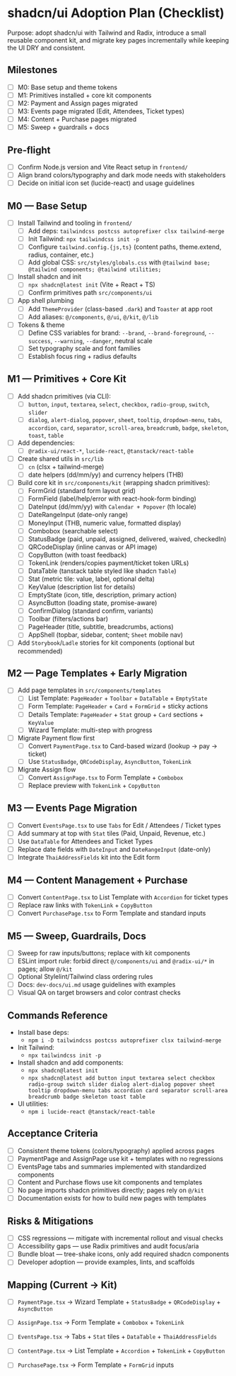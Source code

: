 # shadcn/ui Adoption Plan (Checklist)

Purpose: adopt shadcn/ui with Tailwind and Radix, introduce a small reusable component kit, and migrate key pages incrementally while keeping the UI DRY and consistent.

## Milestones
- [ ] M0: Base setup and theme tokens
- [ ] M1: Primitives installed + core kit components
- [ ] M2: Payment and Assign pages migrated
- [ ] M3: Events page migrated (Edit, Attendees, Ticket types)
- [ ] M4: Content + Purchase pages migrated
- [ ] M5: Sweep + guardrails + docs

## Pre‑flight
- [ ] Confirm Node.js version and Vite React setup in `frontend/`
- [ ] Align brand colors/typography and dark mode needs with stakeholders
- [ ] Decide on initial icon set (lucide-react) and usage guidelines

## M0 — Base Setup
- [ ] Install Tailwind and tooling in `frontend/`
  - [ ] Add deps: `tailwindcss postcss autoprefixer clsx tailwind-merge`
  - [ ] Init Tailwind: `npx tailwindcss init -p`
  - [ ] Configure `tailwind.config.{js,ts}` (content paths, theme.extend, radius, container, etc.)
  - [ ] Add global CSS: `src/styles/globals.css` with `@tailwind base; @tailwind components; @tailwind utilities;`
- [ ] Install shadcn and init
  - [ ] `npx shadcn@latest init` (Vite + React + TS)
  - [ ] Confirm primitives path `src/components/ui`
- [ ] App shell plumbing
  - [ ] Add `ThemeProvider` (class-based `.dark`) and `Toaster` at app root
  - [ ] Add aliases: `@/components`, `@/ui`, `@/kit`, `@/lib`
- [ ] Tokens & theme
  - [ ] Define CSS variables for brand: `--brand`, `--brand-foreground`, `--success`, `--warning`, `--danger`, neutral scale
  - [ ] Set typography scale and font families
  - [ ] Establish focus ring + radius defaults

## M1 — Primitives + Core Kit
- [ ] Add shadcn primitives (via CLI):
  - [ ] `button`, `input`, `textarea`, `select`, `checkbox`, `radio-group`, `switch`, `slider`
  - [ ] `dialog`, `alert-dialog`, `popover`, `sheet`, `tooltip`, `dropdown-menu`, `tabs`, `accordion`, `card`, `separator`, `scroll-area`, `breadcrumb`, `badge`, `skeleton`, `toast`, `table`
- [ ] Add dependencies:
  - [ ] `@radix-ui/react-*`, `lucide-react`, `@tanstack/react-table`
- [ ] Create shared utils in `src/lib`
  - [ ] `cn` (clsx + tailwind-merge)
  - [ ] date helpers (dd/mm/yy) and currency helpers (THB)
- [ ] Build core kit in `src/components/kit` (wrapping shadcn primitives):
  - [ ] FormGrid (standard form layout grid)
  - [ ] FormField (label/help/error with react-hook-form binding)
  - [ ] DateInput (dd/mm/yy) with `Calendar + Popover` (th locale)
  - [ ] DateRangeInput (date-only range)
  - [ ] MoneyInput (THB, numeric value, formatted display)
  - [ ] Combobox (searchable select)
  - [ ] StatusBadge (paid, unpaid, assigned, delivered, waived, checkedIn)
  - [ ] QRCodeDisplay (inline canvas or API image)
  - [ ] CopyButton (with toast feedback)
  - [ ] TokenLink (renders/copies payment/ticket token URLs)
  - [ ] DataTable (tanstack table styled like shadcn `Table`)
  - [ ] Stat (metric tile: value, label, optional delta)
  - [ ] KeyValue (description list for details)
  - [ ] EmptyState (icon, title, description, primary action)
  - [ ] AsyncButton (loading state, promise-aware)
  - [ ] ConfirmDialog (standard confirm, variants)
  - [ ] Toolbar (filters/actions bar)
  - [ ] PageHeader (title, subtitle, breadcrumbs, actions)
  - [ ] AppShell (topbar, sidebar, content; `Sheet` mobile nav)
- [ ] Add `Storybook`/`Ladle` stories for kit components (optional but recommended)

## M2 — Page Templates + Early Migration
- [ ] Add page templates in `src/components/templates`
  - [ ] List Template: `PageHeader` + `Toolbar` + `DataTable` + `EmptyState`
  - [ ] Form Template: `PageHeader` + `Card` + `FormGrid` + sticky actions
  - [ ] Details Template: `PageHeader` + `Stat` group + `Card` sections + `KeyValue`
  - [ ] Wizard Template: multi-step with progress
- [ ] Migrate Payment flow first
  - [ ] Convert `PaymentPage.tsx` to Card-based wizard (lookup → pay → ticket)
  - [ ] Use `StatusBadge`, `QRCodeDisplay`, `AsyncButton`, `TokenLink`
- [ ] Migrate Assign flow
  - [ ] Convert `AssignPage.tsx` to Form Template + `Combobox`
  - [ ] Replace preview with `TokenLink` + `CopyButton`

## M3 — Events Page Migration
- [ ] Convert `EventsPage.tsx` to use `Tabs` for Edit / Attendees / Ticket types
- [ ] Add summary at top with `Stat` tiles (Paid, Unpaid, Revenue, etc.)
- [ ] Use `DataTable` for Attendees and Ticket Types
- [ ] Replace date fields with `DateInput` and `DateRangeInput` (date-only)
- [ ] Integrate `ThaiAddressFields` kit into the Edit form

## M4 — Content Management + Purchase
- [ ] Convert `ContentPage.tsx` to List Template with `Accordion` for ticket types
- [ ] Replace raw links with `TokenLink` + `CopyButton`
- [ ] Convert `PurchasePage.tsx` to Form Template and standard inputs

## M5 — Sweep, Guardrails, Docs
- [ ] Sweep for raw inputs/buttons; replace with kit components
- [ ] ESLint import rule: forbid direct `@/components/ui` and `@radix-ui/*` in pages; allow `@/kit`
- [ ] Optional Stylelint/Tailwind class ordering rules
- [ ] Docs: `dev-docs/ui.md` usage guidelines with examples
- [ ] Visual QA on target browsers and color contrast checks

## Commands Reference
- Install base deps:
  - `npm i -D tailwindcss postcss autoprefixer clsx tailwind-merge`
- Init Tailwind:
  - `npx tailwindcss init -p`
- Install shadcn and add components:
  - `npx shadcn@latest init`
  - `npx shadcn@latest add button input textarea select checkbox radio-group switch slider dialog alert-dialog popover sheet tooltip dropdown-menu tabs accordion card separator scroll-area breadcrumb badge skeleton toast table`
- UI utilities:
  - `npm i lucide-react @tanstack/react-table`

## Acceptance Criteria
- [ ] Consistent theme tokens (colors/typography) applied across pages
- [ ] PaymentPage and AssignPage use kit + templates with no regressions
- [ ] EventsPage tabs and summaries implemented with standardized components
- [ ] Content and Purchase flows use kit components and templates
- [ ] No page imports shadcn primitives directly; pages rely on `@/kit`
- [ ] Documentation exists for how to build new pages with templates

## Risks & Mitigations
- [ ] CSS regressions — mitigate with incremental rollout and visual checks
- [ ] Accessibility gaps — use Radix primitives and audit focus/aria
- [ ] Bundle bloat — tree-shake icons, only add required shadcn components
- [ ] Developer adoption — provide examples, lints, and scaffolds

## Mapping (Current → Kit)
- [ ] `PaymentPage.tsx` → Wizard Template + `StatusBadge` + `QRCodeDisplay` + `AsyncButton`
- [ ] `AssignPage.tsx` → Form Template + `Combobox` + `TokenLink`
- [ ] `EventsPage.tsx` → Tabs + `Stat` tiles + `DataTable` + `ThaiAddressFields`
- [ ] `ContentPage.tsx` → List Template + `Accordion` + `TokenLink` + `CopyButton`
- [ ] `PurchasePage.tsx` → Form Template + `FormGrid` inputs

